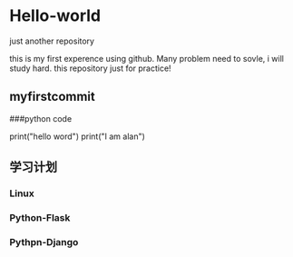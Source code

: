 # Hello-world
just another repository

this is my first experence using github. Many problem need to sovle, i will study hard.
this repository just for practice!

## myfirstcommit

###python code

print("hello word")
print("I am alan")

## 学习计划

### Linux
### Python-Flask
### Pythpn-Django